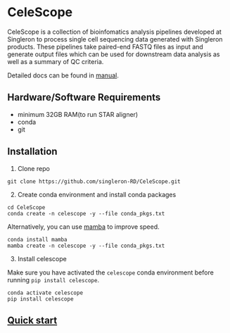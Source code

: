
# CeleScope
CeleScope is a collection of bioinfomatics analysis pipelines developed at Singleron to process single cell sequencing data generated with Singleron products. These pipelines take paired-end FASTQ files as input and generate output files which can be used for downstream data analysis as well as a summary of QC criteria.

Detailed docs can be found in [manual](./docs/manual.md).

## Hardware/Software Requirements

- minimum 32GB RAM(to run STAR aligner)
- conda
- git

## Installation

1. Clone repo
```
git clone https://github.com/singleron-RD/CeleScope.git
```

2. Create conda environment and install conda packages
```
cd CeleScope
conda create -n celescope -y --file conda_pkgs.txt
```

Alternatively, you can use [mamba](https://github.com/mamba-org/mamba) to improve speed.
```
conda install mamba
mamba create -n celescope -y --file conda_pkgs.txt
```

3. Install celescope

Make sure you have activated the `celescope` conda environment before running `pip install celescope`. 
```
conda activate celescope
pip install celescope
```

## [Quick start](./docs/quick_start.md)


